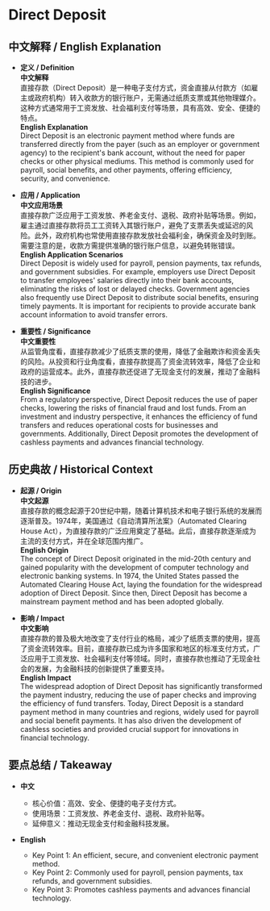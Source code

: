 # Direct Deposit

## 中文解释 / English Explanation

* **定义 / Definition**  
  **中文解释**  
  直接存款（Direct Deposit）是一种电子支付方式，资金直接从付款方（如雇主或政府机构）转入收款方的银行账户，无需通过纸质支票或其他物理媒介。这种方式通常用于工资发放、社会福利支付等场景，具有高效、安全、便捷的特点。  
  **English Explanation**  
  Direct Deposit is an electronic payment method where funds are transferred directly from the payer (such as an employer or government agency) to the recipient's bank account, without the need for paper checks or other physical mediums. This method is commonly used for payroll, social benefits, and other payments, offering efficiency, security, and convenience.

* **应用 / Application**  
  **中文应用场景**  
  直接存款广泛应用于工资发放、养老金支付、退税、政府补贴等场景。例如，雇主通过直接存款将员工工资转入其银行账户，避免了支票丢失或延迟的风险。此外，政府机构也常使用直接存款发放社会福利金，确保资金及时到账。需要注意的是，收款方需提供准确的银行账户信息，以避免转账错误。  
  **English Application Scenarios**  
  Direct Deposit is widely used for payroll, pension payments, tax refunds, and government subsidies. For example, employers use Direct Deposit to transfer employees' salaries directly into their bank accounts, eliminating the risks of lost or delayed checks. Government agencies also frequently use Direct Deposit to distribute social benefits, ensuring timely payments. It is important for recipients to provide accurate bank account information to avoid transfer errors.

* **重要性 / Significance**  
  **中文重要性**  
  从监管角度看，直接存款减少了纸质支票的使用，降低了金融欺诈和资金丢失的风险。从投资和行业角度看，直接存款提高了资金流转效率，降低了企业和政府的运营成本。此外，直接存款还促进了无现金支付的发展，推动了金融科技的进步。  
  **English Significance**  
  From a regulatory perspective, Direct Deposit reduces the use of paper checks, lowering the risks of financial fraud and lost funds. From an investment and industry perspective, it enhances the efficiency of fund transfers and reduces operational costs for businesses and governments. Additionally, Direct Deposit promotes the development of cashless payments and advances financial technology.

## 历史典故 / Historical Context

* **起源 / Origin**  
  **中文起源**  
  直接存款的概念起源于20世纪中期，随着计算机技术和电子银行系统的发展而逐渐普及。1974年，美国通过《自动清算所法案》（Automated Clearing House Act），为直接存款的广泛应用奠定了基础。此后，直接存款逐渐成为主流的支付方式，并在全球范围内推广。  
  **English Origin**  
  The concept of Direct Deposit originated in the mid-20th century and gained popularity with the development of computer technology and electronic banking systems. In 1974, the United States passed the Automated Clearing House Act, laying the foundation for the widespread adoption of Direct Deposit. Since then, Direct Deposit has become a mainstream payment method and has been adopted globally.

* **影响 / Impact**  
  **中文影响**  
  直接存款的普及极大地改变了支付行业的格局，减少了纸质支票的使用，提高了资金流转效率。目前，直接存款已成为许多国家和地区的标准支付方式，广泛应用于工资发放、社会福利支付等领域。同时，直接存款也推动了无现金社会的发展，为金融科技的创新提供了重要支持。  
  **English Impact**  
  The widespread adoption of Direct Deposit has significantly transformed the payment industry, reducing the use of paper checks and improving the efficiency of fund transfers. Today, Direct Deposit is a standard payment method in many countries and regions, widely used for payroll and social benefit payments. It has also driven the development of cashless societies and provided crucial support for innovations in financial technology.

## 要点总结 / Takeaway

* **中文**  
  - 核心价值：高效、安全、便捷的电子支付方式。  
  - 使用场景：工资发放、养老金支付、退税、政府补贴等。  
  - 延伸意义：推动无现金支付和金融科技发展。  

* **English**  
  - Key Point 1: An efficient, secure, and convenient electronic payment method.  
  - Key Point 2: Commonly used for payroll, pension payments, tax refunds, and government subsidies.  
  - Key Point 3: Promotes cashless payments and advances financial technology.